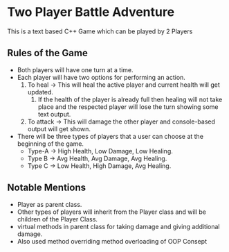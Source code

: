 # Two Player Battle Adventure
This is a text based C++ Game which can be played by 2 Players

## Rules of the Game
* Both players will have one turn at a time.
* Each player will have two options for performing an action.
    1. To heal → This will heal the active player and current health will get updated.
        1. If the health of the player is already full then healing will not take place and the respected player will lose the turn showing some text output.
    2. To attack → This will damage the other player and console-based output will get shown.
* There will be three types of players that a user can choose at the beginning of the game.
    - Type-A → High Health, Low Damage, Low Healing.
    - Type B → Avg Health, Avg Damage, Avg Healing.
    - Type C → Low Health, High Damage, Avg Healing.
    
## Notable Mentions
* Player as parent class.
* Other types of players will inherit from the Player class and will be children of the Player Class.
* virtual methods in parent class for taking damage and giving additional damage.
* Also used method overriding method overloading of OOP Consept
